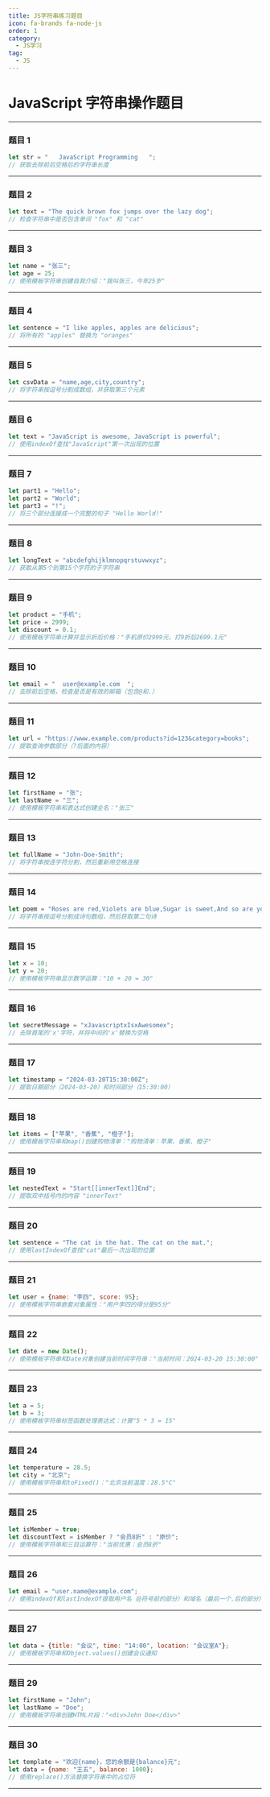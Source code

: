 ```yaml
---
title: JS字符串练习题目
icon: fa-brands fa-node-js
order: 1
category:
  - JS学习
tag:
  - JS
---
```




# JavaScript 字符串操作题目

---

### 题目 1
```javascript
let str = "   JavaScript Programming   ";
// 获取去除前后空格后的字符串长度
```

---

### 题目 2
```javascript
let text = "The quick brown fox jumps over the lazy dog";
// 检查字符串中是否包含单词 "fox" 和 "cat"
```

---

### 题目 3
```javascript
let name = "张三";
let age = 25;
// 使用模板字符串创建自我介绍："我叫张三，今年25岁"
```

---

### 题目 4
```javascript
let sentence = "I like apples, apples are delicious";
// 将所有的 "apples" 替换为 "oranges"
```

---

### 题目 5
```javascript
let csvData = "name,age,city,country";
// 将字符串按逗号分割成数组，并获取第三个元素
```

---

### 题目 6
```javascript
let text = "JavaScript is awesome, JavaScript is powerful";
// 使用indexOf查找"JavaScript"第一次出现的位置
```

---

### 题目 7
```javascript
let part1 = "Hello";
let part2 = "World";
let part3 = "!";
// 将三个部分连接成一个完整的句子 "Hello World!"
```

---

### 题目 8
```javascript
let longText = "abcdefghijklmnopqrstuvwxyz";
// 获取从第5个到第15个字符的子字符串
```

---

### 题目 9
```javascript
let product = "手机";
let price = 2999;
let discount = 0.1;
// 使用模板字符串计算并显示折后价格："手机原价2999元，打9折后2699.1元"
```

---

### 题目 10
```javascript
let email = "  user@example.com  ";
// 去除前后空格，检查是否是有效的邮箱（包含@和.）
```

---

### 题目 11
```javascript
let url = "https://www.example.com/products?id=123&category=books";
// 提取查询参数部分（?后面的内容）
```

---

### 题目 12
```javascript
let firstName = "张";
let lastName = "三";
// 使用模板字符串和表达式创建全名："张三"
```

---

### 题目 13
```javascript
let fullName = "John-Doe-Smith";
// 将字符串按连字符分割，然后重新用空格连接
```

---

### 题目 14
```javascript
let poem = "Roses are red,Violets are blue,Sugar is sweet,And so are you";
// 将字符串按逗号分割成诗句数组，然后获取第二句诗
```

---

### 题目 15
```javascript
let x = 10;
let y = 20;
// 使用模板字符串显示数学运算："10 + 20 = 30"
```

---

### 题目 16
```javascript
let secretMessage = "xJavascriptxIsxAwesomex";
// 去除首尾的'x'字符，并将中间的'x'替换为空格
```

---

### 题目 17
```javascript
let timestamp = "2024-03-20T15:30:00Z";
// 提取日期部分（2024-03-20）和时间部分（15:30:00）
```

---

### 题目 18
```javascript
let items = ["苹果", "香蕉", "橙子"];
// 使用模板字符串和map()创建购物清单："购物清单：苹果、香蕉、橙子"
```

---

### 题目 19
```javascript
let nestedText = "Start[[innerText]]End";
// 提取双中括号内的内容 "innerText"
```

---

### 题目 20
```javascript
let sentence = "The cat in the hat. The cat on the mat.";
// 使用lastIndexOf查找"cat"最后一次出现的位置
```

---

### 题目 21
```javascript
let user = {name: "李四", score: 95};
// 使用模板字符串嵌套对象属性："用户李四的得分是95分"
```

---

### 题目 22
```javascript
let date = new Date();
// 使用模板字符串和Date对象创建当前时间字符串："当前时间：2024-03-20 15:30:00"
```

---

### 题目 23
```javascript
let a = 5;
let b = 3;
// 使用模板字符串标签函数处理表达式：计算"5 * 3 = 15"
```

---

### 题目 24
```javascript
let temperature = 28.5;
let city = "北京";
// 使用模板字符串和toFixed()："北京当前温度：28.5°C"
```

---

### 题目 25
```javascript
let isMember = true;
let discountText = isMember ? "会员8折" : "原价";
// 使用模板字符串和三目运算符："当前优惠：会员8折"
```

---

### 题目 26
```javascript
let email = "user.name@example.com";
// 使用indexOf和lastIndexOf提取用户名（@符号前的部分）和域名（最后一个.后的部分）
```

---

### 题目 27
```javascript
let data = {title: "会议", time: "14:00", location: "会议室A"};
// 使用模板字符串和Object.values()创建会议通知
```

---

### 题目 29
```javascript
let firstName = "John";
let lastName = "Doe";
// 使用模板字符串创建HTML片段："<div>John Doe</div>"
```

---

### 题目 30
```javascript
let template = "欢迎{name}，您的余额是{balance}元";
let data = {name: "王五", balance: 1000};
// 使用replace()方法替换字符串中的占位符
```

---